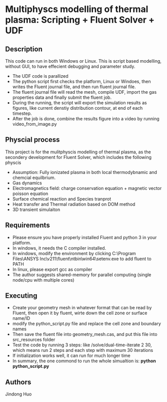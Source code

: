 # Multiphyscs modelling of thermal plasma: Scripting + Fluent Solver + UDF

## Description
This code can run in both Windows or Linux. This is script based modelling, without GUI, to have effecient debugging and parameter study.
* The UDF code is parallized
* The python script first checks the platform, Linux or Windoes, then writes the Fluent journal file, and then run fluent journal file.
* The fluent journal file will read the mesh, compile UDF, import the gas properties data and finally submit the fluent job.
* During the running, the script will export the simulation results as figures, like current denstiy distribution contour, at end of each timestep.
* After the job is done, combine the results figure into a video by running video_from_image.py

## Physcial process
This project is for the mulitphyscis modelling of thermal plasma, as the secondery development for Fluent Solver, which includes the following physcis

* Assumption: Fully ionizated plasma in both local thermodybnamic and chemcial equilbrium. 
* Gas dynamics
* Electromagnetics field: charge conservation equation + magnetic vector poisson equation
* Surface chemical reaction and Species tranprot
* Heat transfer and Thermal radiation based on DOM method
* 3D transient simulaiton

## Requirements
* Please ensure you have properly installed Fluent and python 3 in your platform.
* In windows, it needs the C compiler installed. 
* In windows, modify the environment by clicking C:\Program Files\ANSYS Inc\v211\fluent\ntbin\win64\setenv.exe to add fluent to PATH
* In linux, please export gcc as compiler
* The author suggests shared-memory for parallel computing (single node/cpu with multiple cores)

## Executing 
* Create your geometry mesh in whatever format that can be read by Fluent, then open it by fluent, wirte down the cell zone or surface name/ID
* modify the python_script.py file and replace the cell zone and boundary names 
* Then save the fluent file into geometry_mesh.cas, and put this file into src_resources folder
* Test the code by running 3 steps: like /solve/dual-time-iterate 2 30, which means run 2 steps and each step with maximum 30 iterations
* If initialization works well, it can run for much longer time
* In summary, the one commond to run the whole simualtion is: **python python_script.py**

## Authors
Jindong Huo
